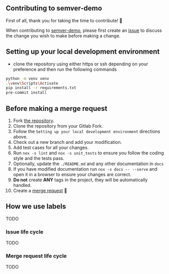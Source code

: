 ## Contributing to semver-demo

First of all, thank you for taking the time to contribute! 🎉

When contributing to [semver-demo](https://gitlab.com/chadrik/semver-demo), please first create an [issue](https://gitlab.com/chadrik/semver-demo/-/issues) to discuss the change you wish to make before making a change.

## Setting up your local development environment

- clone the repository using either https or ssh depending on your preference and then run the following commands
```bash
python -m venv venv
.\venv\Scripts\Activate
pip install -r requirements.txt
pre-commit install
```

## Before making a merge request

1. Fork [the repository](https://gitlab.com/chadrik/semver-demo).
1. Clone the repository from your Gitlab Fork.
1. Follow the `Setting up your local development environment` directions above.
1. Check out a new branch and add your modification.
1. Add test cases for all your changes.
1. Run `nox -s lint` and `nox -s unit_tests` to ensure you follow the coding style and the tests pass.
1. Optionally, update the `./README.md` and any other documentation in `docs`
1. If you have modified documentation run `nox -s docs -- --serve` and open it in a browser to ensure your changes are correct.
1. **Do not** create **ANY** tags in the project, they will be automatically handled.
1. Create a [merge request](https://gitlab.com/chadrik/semver-demo/-/merge_requests) 🙏

## How we use labels

TODO


### Issue life cycle

TODO

### Merge request life cycle

TODO